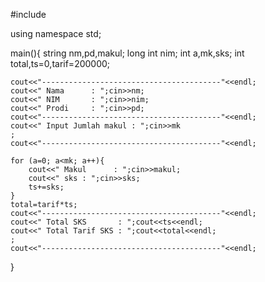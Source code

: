 #include <iostream>

using namespace std;

main(){
    string nm,pd,makul;
    long int nim;
    int a,mk,sks;
    int total,ts=0,tarif=200000;

    cout<<"----------------------------------------"<<endl;
    cout<<" Nama      : ";cin>>nm;
    cout<<" NIM       : ";cin>>nim;
    cout<<" Prodi     : ";cin>>pd;
    cout<<"----------------------------------------"<<endl;
    cout<<" Input Jumlah makul : ";cin>>mk                                                                                                                                                                                                                                                                                                                                                                                                                                                                                                                                                                                                                                                                                                                                                                                                                                                                                                                                                                                                                                                                                                                                                                                                                                                                                                                                                                                                                                                                                                                                                                                                                                                                                                                                                                                                                                                                                                                                                                                                                                                                                                                                                                                                                                                                          ;
    cout<<"----------------------------------------"<<endl;

    for (a=0; a<mk; a++){
        cout<<" Makul      : ";cin>>makul;
        cout<<" sks : ";cin>>sks;
        ts+=sks;
    }
    total=tarif*ts;
    cout<<"----------------------------------------"<<endl;
    cout<<" Total SKS       : ";cout<<ts<<endl;
    cout<<" Total Tarif SKS : ";cout<<total<<endl;                                                                                                                                                                                                                                                                                                                                                                                                                                                                                                                                                                                                                                                                                                                                                                                                                                                                                                                                                                                                                                                                                                                                                                                                                                                                                                                                                                                                                                                                                                                                                                                                                                                                                                                                                                                                                                                                                                                                                                                                                                                                                                                                                                                                                                                                          ;
    cout<<"----------------------------------------"<<endl;
}

